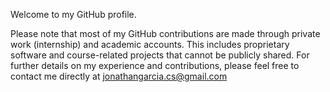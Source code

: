 Welcome to my GitHub profile.

Please note that most of my GitHub contributions are made through private work (internship) and academic accounts. This includes proprietary software and course-related projects that cannot be publicly shared. For further details on my experience and contributions, please feel free to contact me directly at jonathangarcia.cs@gmail.com


<!--
**jonathangarciaalamilla/jonathangarciaalamilla** is a ✨ _special_ ✨ repository because its `README.md` (this file) appears on your GitHub profile.

Here are some ideas to get you started:

- 🔭 I’m currently working on ...
- 🌱 I’m currently learning ...
- 👯 I’m looking to collaborate on ...
- 🤔 I’m looking for help with ...
- 💬 Ask me about ...
- 📫 How to reach me: ...
- 😄 Pronouns: ...
- ⚡ Fun fact: ...
-->
